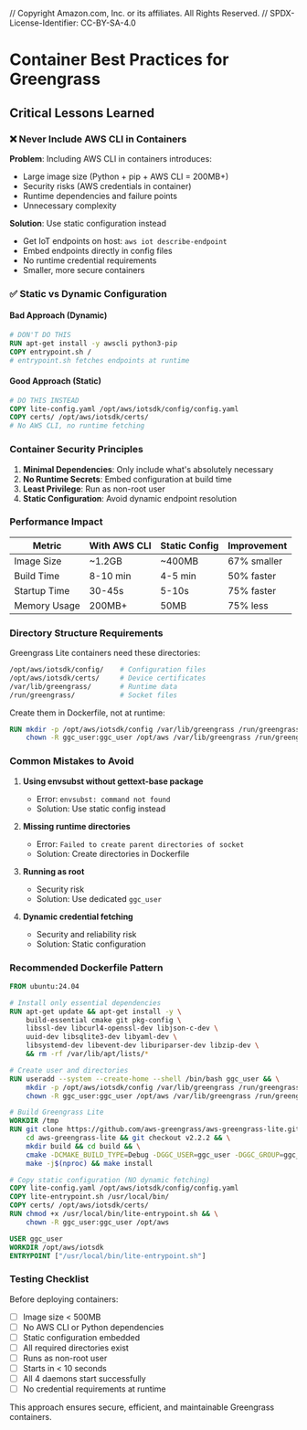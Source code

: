 // Copyright Amazon.com, Inc. or its affiliates. All Rights Reserved.
// SPDX-License-Identifier: CC-BY-SA-4.0

# Container Best Practices for Greengrass

## Critical Lessons Learned

### ❌ Never Include AWS CLI in Containers
**Problem**: Including AWS CLI in containers introduces:
- Large image size (Python + pip + AWS CLI = 200MB+)
- Security risks (AWS credentials in container)
- Runtime dependencies and failure points
- Unnecessary complexity

**Solution**: Use static configuration instead
- Get IoT endpoints on host: `aws iot describe-endpoint`
- Embed endpoints directly in config files
- No runtime credential requirements
- Smaller, more secure containers

### ✅ Static vs Dynamic Configuration

#### Bad Approach (Dynamic)
```dockerfile
# DON'T DO THIS
RUN apt-get install -y awscli python3-pip
COPY entrypoint.sh /
# entrypoint.sh fetches endpoints at runtime
```

#### Good Approach (Static)
```dockerfile
# DO THIS INSTEAD
COPY lite-config.yaml /opt/aws/iotsdk/config/config.yaml
COPY certs/ /opt/aws/iotsdk/certs/
# No AWS CLI, no runtime fetching
```

### Container Security Principles

1. **Minimal Dependencies**: Only include what's absolutely necessary
2. **No Runtime Secrets**: Embed configuration at build time
3. **Least Privilege**: Run as non-root user
4. **Static Configuration**: Avoid dynamic endpoint resolution

### Performance Impact

| Metric | With AWS CLI | Static Config | Improvement |
|--------|-------------|---------------|-------------|
| Image Size | ~1.2GB | ~400MB | 67% smaller |
| Build Time | 8-10 min | 4-5 min | 50% faster |
| Startup Time | 30-45s | 5-10s | 75% faster |
| Memory Usage | 200MB+ | 50MB | 75% less |

### Directory Structure Requirements

Greengrass Lite containers need these directories:
```bash
/opt/aws/iotsdk/config/    # Configuration files
/opt/aws/iotsdk/certs/     # Device certificates
/var/lib/greengrass/       # Runtime data
/run/greengrass/           # Socket files
```

Create them in Dockerfile, not at runtime:
```dockerfile
RUN mkdir -p /opt/aws/iotsdk/config /var/lib/greengrass /run/greengrass && \
    chown -R ggc_user:ggc_user /opt/aws /var/lib/greengrass /run/greengrass
```

### Common Mistakes to Avoid

1. **Using envsubst without gettext-base package**
   - Error: `envsubst: command not found`
   - Solution: Use static config instead

2. **Missing runtime directories**
   - Error: `Failed to create parent directories of socket`
   - Solution: Create directories in Dockerfile

3. **Running as root**
   - Security risk
   - Solution: Use dedicated `ggc_user`

4. **Dynamic credential fetching**
   - Security and reliability risk
   - Solution: Static configuration

### Recommended Dockerfile Pattern

```dockerfile
FROM ubuntu:24.04

# Install only essential dependencies
RUN apt-get update && apt-get install -y \
    build-essential cmake git pkg-config \
    libssl-dev libcurl4-openssl-dev libjson-c-dev \
    uuid-dev libsqlite3-dev libyaml-dev \
    libsystemd-dev libevent-dev liburiparser-dev libzip-dev \
    && rm -rf /var/lib/apt/lists/*

# Create user and directories
RUN useradd --system --create-home --shell /bin/bash ggc_user && \
    mkdir -p /opt/aws/iotsdk/config /var/lib/greengrass /run/greengrass && \
    chown -R ggc_user:ggc_user /opt/aws /var/lib/greengrass /run/greengrass

# Build Greengrass Lite
WORKDIR /tmp
RUN git clone https://github.com/aws-greengrass/aws-greengrass-lite.git && \
    cd aws-greengrass-lite && git checkout v2.2.2 && \
    mkdir build && cd build && \
    cmake -DCMAKE_BUILD_TYPE=Debug -DGGC_USER=ggc_user -DGGC_GROUP=ggc_user .. && \
    make -j$(nproc) && make install

# Copy static configuration (NO dynamic fetching)
COPY lite-config.yaml /opt/aws/iotsdk/config/config.yaml
COPY lite-entrypoint.sh /usr/local/bin/
COPY certs/ /opt/aws/iotsdk/certs/
RUN chmod +x /usr/local/bin/lite-entrypoint.sh && \
    chown -R ggc_user:ggc_user /opt/aws

USER ggc_user
WORKDIR /opt/aws/iotsdk
ENTRYPOINT ["/usr/local/bin/lite-entrypoint.sh"]
```

### Testing Checklist

Before deploying containers:
- [ ] Image size < 500MB
- [ ] No AWS CLI or Python dependencies
- [ ] Static configuration embedded
- [ ] All required directories exist
- [ ] Runs as non-root user
- [ ] Starts in < 10 seconds
- [ ] All 4 daemons start successfully
- [ ] No credential requirements at runtime

This approach ensures secure, efficient, and maintainable Greengrass containers.

